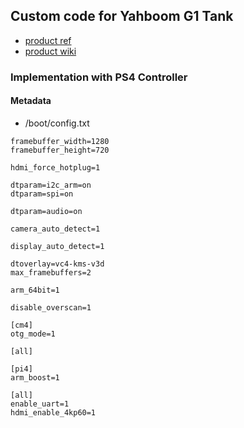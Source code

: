 ## Custom code for Yahboom G1 Tank

- [product ref](https://category.yahboom.net/collections/rp-robotics/products/g1tank)
- [product wiki](http://www.yahboom.net/study/G1-T-PI)

### Implementation with PS4 Controller

#### Metadata

- /boot/config.txt
```
framebuffer_width=1280
framebuffer_height=720

hdmi_force_hotplug=1

dtparam=i2c_arm=on
dtparam=spi=on

dtparam=audio=on

camera_auto_detect=1

display_auto_detect=1

dtoverlay=vc4-kms-v3d
max_framebuffers=2

arm_64bit=1

disable_overscan=1

[cm4]
otg_mode=1

[all]

[pi4]
arm_boost=1

[all]
enable_uart=1
hdmi_enable_4kp60=1
```
